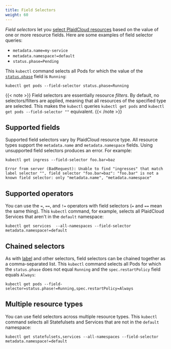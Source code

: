 ```yaml
---
title: Field Selectors
weight: 60
---
```


_Field selectors_ let you [select PlaidCloud resources](/docs/concepts/overview/working-with-objects/PlaidCloud-objects) based on the value of one or more resource fields. Here are some examples of field selector queries:

* `metadata.name=my-service`
* `metadata.namespace!=default`
* `status.phase=Pending`

This `kubectl` command selects all Pods for which the value of the [`status.phase`](/docs/concepts/workloads/pods/pod-lifecycle/#pod-phase) field is `Running`:

```shell
kubectl get pods --field-selector status.phase=Running
```

{{< note >}}
Field selectors are essentially resource *filters*. By default, no selectors/filters are applied, meaning that all resources of the specified type are selected. This makes the `kubectl` queries `kubectl get pods` and `kubectl get pods --field-selector ""` equivalent.
{{< /note >}}

## Supported fields

Supported field selectors vary by PlaidCloud resource type. All resource types support the `metadata.name` and `metadata.namespace` fields. Using unsupported field selectors produces an error. For example:

```shell
kubectl get ingress --field-selector foo.bar=baz
```
```
Error from server (BadRequest): Unable to find "ingresses" that match label selector "", field selector "foo.bar=baz": "foo.bar" is not a known field selector: only "metadata.name", "metadata.namespace"
```

## Supported operators

You can use the `=`, `==`, and `!=` operators with field selectors (`=` and `==` mean the same thing). This `kubectl` command, for example, selects all PlaidCloud Services that aren't in the `default` namespace:

```shell
kubectl get services  --all-namespaces --field-selector metadata.namespace!=default
```

## Chained selectors

As with [label](/docs/concepts/overview/working-with-objects/labels) and other selectors, field selectors can be chained together as a comma-separated list. This `kubectl` command selects all Pods for which the `status.phase` does not equal `Running` and the `spec.restartPolicy` field equals `Always`:

```shell
kubectl get pods --field-selector=status.phase!=Running,spec.restartPolicy=Always
```

## Multiple resource types

You can use field selectors across multiple resource types. This `kubectl` command selects all Statefulsets and Services that are not in the `default` namespace:

```shell
kubectl get statefulsets,services --all-namespaces --field-selector metadata.namespace!=default
```
